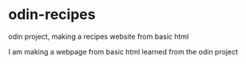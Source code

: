 # odin-recipes
odin project, making a recipes website from basic html

I am making a webpage from basic html learned from the odin project
